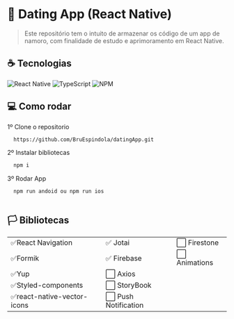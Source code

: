 # 🚧 Dating App (React Native)


> Este repositório tem o intuito de armazenar os código de um app de namoro, com finalidade de estudo e aprimoramento em React Native.


## ☕ Tecnologias

![React Native](https://img.shields.io/badge/React_Native-20232A?style=for-the-badge&logo=react&logoColor=61DAFB)
![TypeScript](https://img.shields.io/badge/TypeScript-F7DF1E?style=for-the-badge&logo=typescript&logoColor=black)
![NPM](https://img.shields.io/badge/npm-CB3837?style=for-the-badge&logo=npm&logoColor=white)


## 💻 Como rodar

1º Clone o repositorio
```bash
  https://github.com/BruEspindola/datingApp.git
```
2º Instalar bibliotecas
```bash
  npm i
```
3º Rodar App
```bash    
  npm run andoid ou npm run ios
  
```

## 🏳️ Bibliotecas
|                             |                        |                       |
|-----------------------------|------------------------|-----------------------|
|✅React Navigation          |✅ Jotai                |⬜ Firestone           | 
|✅Formik                    |✅ Firebase             |⬜ Animations          | 
|✅Yup                       |⬜ Axios                |                       |
|✅Styled-components         |⬜ StoryBook            |                       |
|✅react-native-vector-icons |⬜ Push Notification    |                       |


 





